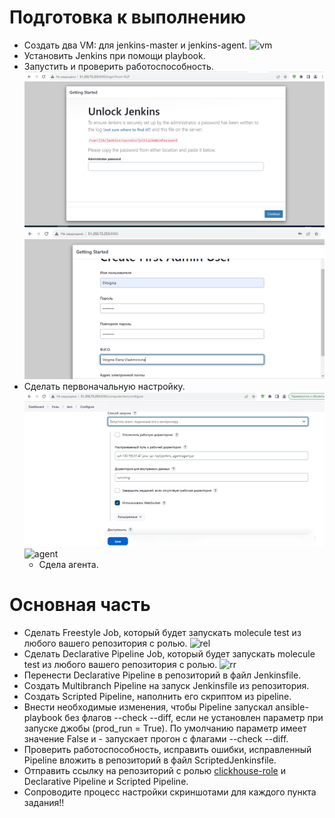 # Подготовка к выполнению
- Создать два VM: для jenkins-master и jenkins-agent.
  ![vm]()
- Установить Jenkins при помощи playbook.
- Запустить и проверить работоспособность.
  ![pl](https://github.com/EVolgina/jenkins/blob/jen/start.PNG)
  ![1](https://github.com/EVolgina/jenkins/blob/jen/user.PNG)
- Сделать первоначальную настройку.
  ![ag](https://github.com/EVolgina/jenkins/blob/jen/lern.PNG)
  ![agent]()
   - Сдела агента. 
# Основная часть
- Сделать Freestyle Job, который будет запускать molecule test из любого вашего репозитория с ролью.
   ![rel]()
- Сделать Declarative Pipeline Job, который будет запускать molecule test из любого вашего репозитория с ролью.
  ![rr]()
- Перенести Declarative Pipeline в репозиторий в файл Jenkinsfile.
- Создать Multibranch Pipeline на запуск Jenkinsfile из репозитория.
- Создать Scripted Pipeline, наполнить его скриптом из pipeline.
- Внести необходимые изменения, чтобы Pipeline запускал ansible-playbook без флагов --check --diff, если не установлен параметр при запуске джобы (prod_run = True). По умолчанию параметр имеет значение False и - запускает прогон с флагами --check --diff.
- Проверить работоспособность, исправить ошибки, исправленный Pipeline вложить в репозиторий в файл ScriptedJenkinsfile.
- Отправить ссылку на репозиторий с ролью [clickhouse-role](https://github.com/EVolgina/clickhouse-role/tree/main/roles/clickhouse) и Declarative Pipeline и Scripted Pipeline.
- Сопроводите процесс настройки скриншотами для каждого пункта задания!!

